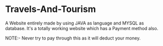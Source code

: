 # Travels-And-Tourism

A Website entirely made by using JAVA as language and MYSQL as database.
It's a totally working website which has a Payment method also.

NOTE:- Never try to pay through this as it will deduct your money.
